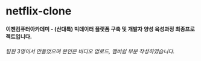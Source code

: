 # netflix-clone

#### 이젠컴퓨터아카데미 - (산대특) 빅데이터 플랫폼 구축 및 개발자 양성 육성과정 최종프로젝트입니다.

###### 팀원 3명이서 만들었으며 본인은 비디오 업로드, 맴버쉽 부분 작성하였습니다.
